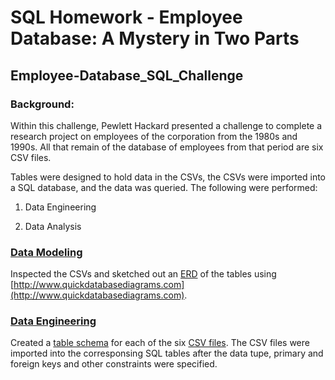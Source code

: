 # SQL Homework - Employee Database: A Mystery in Two Parts

## Employee-Database_SQL_Challenge

### Background:

Within this challenge, Pewlett Hackard presented a challenge to complete a research project on employees of the corporation from the 1980s and 1990s. All that remain of the database of employees from that period are six CSV files.

Tables were designed to hold data in the CSVs, the CSVs were imported into a SQL database, and the data was queried. The following were performed:

1. Data Engineering

2. Data Analysis

### [Data Modeling](https://github.com/SusanCThomas/Employee-Database_SQL_Challenge/tree/main/Data_Modeling)

Inspected the CSVs and sketched out an [ERD](https://github.com/SusanCThomas/Employee-Database_SQL_Challenge/blob/main/Data_Modeling/QuickDBD-ERD.png) of the tables using [http://www.quickdatabasediagrams.com](http://www.quickdatabasediagrams.com).

### [Data Engineering](https://github.com/SusanCThomas/Employee-Database_SQL_Challenge/tree/main/Data_Engineering)

Created a [table schema](https://github.com/SusanCThomas/Employee-Database_SQL_Challenge/blob/main/Data_Engineering/Schema.sql) for each of the six [CSV files](https://github.com/SusanCThomas/Employee-Database_SQL_Challenge/tree/main/Data). The CSV files were imported into the corresponsing SQL tables after the data tupe, primary and foreign keys and other constraints were specified. 
